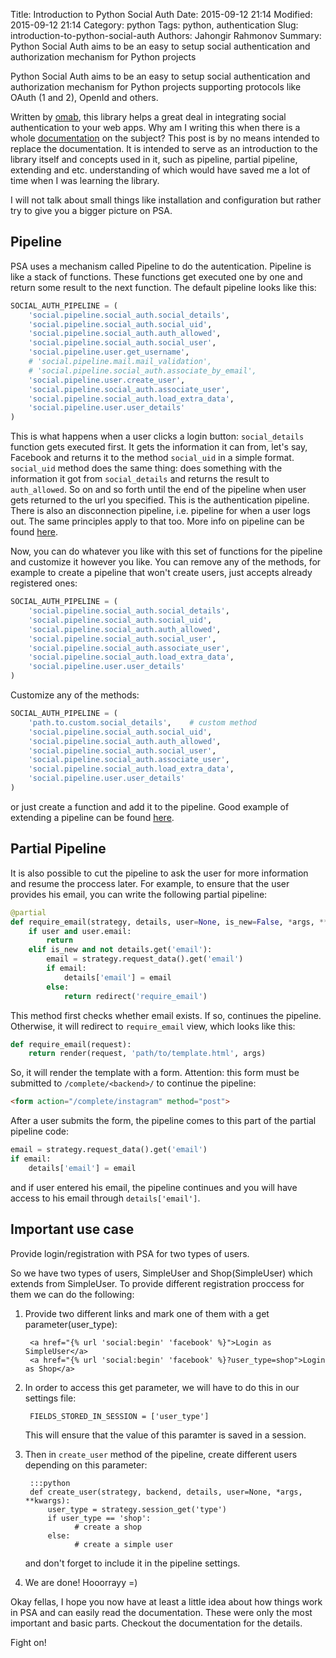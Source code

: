 Title: Introduction to Python Social Auth
Date: 2015-09-12 21:14
Modified: 2015-09-12 21:14
Category: python
Tags: python, authentication
Slug: introduction-to-python-social-auth
Authors: Jahongir Rahmonov
Summary: Python Social Auth aims to be an easy to setup social authentication and authorization mechanism for Python projects

Python Social Auth aims to be an easy to setup social authentication and authorization mechanism for 
Python projects supporting protocols like OAuth (1 and 2), OpenId and others.

Written by [omab](https://github.com/omab), this library helps a great deal in integrating social 
authentication to your web apps. Why am I writing this when there is a whole 
[documentation](http://psa.matiasaguirre.net/docs/index.html) on the subject? This post is by no means 
intended to replace the documentation. It is intended to serve as an introduction to the library itself 
and concepts used in it, such as pipeline, partial pipeline, extending and etc. understanding of which 
would have saved me a lot of time when I was learning the library.

I will not talk about small things like installation and configuration but rather try to give you a 
bigger picture on PSA.

Pipeline
---------

PSA uses a mechanism called Pipeline to do the autentication. Pipeline is like a stack of functions. 
These functions get executed one by one and return some result to the next function. 
The default pipeline looks like this:

```python
SOCIAL_AUTH_PIPELINE = (
    'social.pipeline.social_auth.social_details',
    'social.pipeline.social_auth.social_uid',
    'social.pipeline.social_auth.auth_allowed',
    'social.pipeline.social_auth.social_user',
    'social.pipeline.user.get_username',
    # 'social.pipeline.mail.mail_validation',
    # 'social.pipeline.social_auth.associate_by_email',
    'social.pipeline.user.create_user',
    'social.pipeline.social_auth.associate_user',
    'social.pipeline.social_auth.load_extra_data',
    'social.pipeline.user.user_details'
)
```

This is what happens when a user clicks a login button: `social_details` function gets executed first. 
It gets the information it can from, let's say, Facebook and returns it to the method `social_uid` in a 
simple format. `social_uid` method does the same thing: does something with the information it got from 
`social_details` and returns the result to `auth_allowed`. So on and so forth until the end of the 
pipeline when user gets returned to the url you specified. This is the authentication pipeline. 
There is also an disconnection pipeline, i.e. pipeline for when a user logs out. The same principles 
apply to that too. More info on pipeline can be found 
[here](http://psa.matiasaguirre.net/docs/pipeline.html).


Now, you can do whatever you like with this set of functions for the pipeline and customize it however 
you like. You can remove any of the methods, for example to create a pipeline that won't create users, 
just accepts already registered ones:

```python
SOCIAL_AUTH_PIPELINE = (
    'social.pipeline.social_auth.social_details',
    'social.pipeline.social_auth.social_uid',
    'social.pipeline.social_auth.auth_allowed',
    'social.pipeline.social_auth.social_user',
    'social.pipeline.social_auth.associate_user',
    'social.pipeline.social_auth.load_extra_data',
    'social.pipeline.user.user_details'
)
```

Customize any of the methods:

```python
SOCIAL_AUTH_PIPELINE = (
    'path.to.custom.social_details',    # custom method
    'social.pipeline.social_auth.social_uid',
    'social.pipeline.social_auth.auth_allowed',
    'social.pipeline.social_auth.social_user',
    'social.pipeline.social_auth.associate_user',
    'social.pipeline.social_auth.load_extra_data',
    'social.pipeline.user.user_details'
)
```

or just create a function and add it to the pipeline. Good example of extending a pipeline can be found 
[here](http://psa.matiasaguirre.net/docs/pipeline.html#extending-the-pipeline).

Partial Pipeline
----------------

It is also possible to cut the pipeline to ask the user for more information and resume the proccess 
later. For example, to ensure that the user provides his email, you can write the following partial 
pipeline:

```python
@partial
def require_email(strategy, details, user=None, is_new=False, *args, **kwargs):
    if user and user.email:
        return
    elif is_new and not details.get('email'):
        email = strategy.request_data().get('email')
        if email:
            details['email'] = email
        else:
            return redirect('require_email')
```

This method first checks whether email exists. If so, continues the pipeline. Otherwise, it will 
redirect to `require_email` view, which looks like this:

```python
def require_email(request):
    return render(request, 'path/to/template.html', args)
```

So, it will render the template with a form. Attention: this form must be submitted to 
`/complete/<backend>/` to continue the pipeline:

```html
<form action="/complete/instagram" method="post">
```

After a user submits the form, the pipeline comes to this part of the partial pipeline code:

```python
email = strategy.request_data().get('email')
if email:
    details['email'] = email  
```

and if user entered his email, the pipeline continues and you will have access to his email through 
`details['email']`.

Important use case
------------------

Provide login/registration with PSA for two types of users.

So we have two types of users, SimpleUser and Shop(SimpleUser) which extends from SimpleUser. 
To provide different registration proccess for them we can do the following:

1. Provide two different links and mark one of them with a get parameter(user_type):

        <a href="{% url 'social:begin' 'facebook' %}">Login as SimpleUser</a>
        <a href="{% url 'social:begin' 'facebook' %}?user_type=shop">Login as Shop</a>

2. In order to access this get parameter, we will have to do this in our settings file:
    
        FIELDS_STORED_IN_SESSION = ['user_type']
    
    This will ensure that the value of this paramter is saved in a session.

3. Then in `create_user` method of the pipeline, create different users depending on this parameter:

        :::python
        def create_user(strategy, backend, details, user=None, *args, **kwargs):
            user_type = strategy.session_get('type')
            if user_type == 'shop':
                  # create a shop
            else:
                  # create a simple user

    and don't forget to include it in the pipeline settings.

4. We are done! Hooorrayy  =)
  
Okay fellas, I hope you now have at least a little idea about how things work in PSA and can easily 
read the documentation. These were only the most important and basic parts. 
Checkout the documentation for the details. 

Fight on!